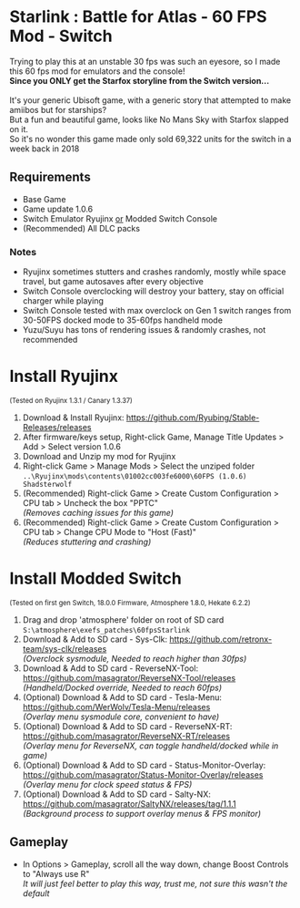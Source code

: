 # Starlink : Battle for Atlas - 60 FPS Mod - Switch

Trying to play this at an unstable 30 fps was such an eyesore, so I made this 60 fps mod for emulators and the console!
<br/>**Since you ONLY get the Starfox storyline from the Switch version...**
<br/>
<br/>It's your generic Ubisoft game, with a generic story that attempted to make amiibos but for starships?
<br/>But a fun and beautiful game, looks like No Mans Sky with Starfox slapped on it.
<br/>So it's no wonder this game made only sold 69,322 units for the switch in a week back in 2018

## Requirements
- Base Game
- Game update 1.0.6
- Switch Emulator Ryujinx <ins>or</ins> Modded Switch Console
- (Recommended) All DLC packs

### Notes
- Ryujinx sometimes stutters and crashes randomly, mostly while space travel, but game autosaves after every objective
- Switch Console overclocking will destroy your battery, stay on official charger while playing
- Switch Console tested with max overclock on Gen 1 switch ranges from 30-50FPS docked mode to 35-60fps handheld mode
- Yuzu/Suyu has tons of rendering issues & randomly crashes, not recommended

# Install Ryujinx
<sub>(Tested on Ryujinx 1.3.1 / Canary 1.3.37)</sub>
1. Download & Install Ryujinx: https://github.com/Ryubing/Stable-Releases/releases
2. After firmware/keys setup, Right-click Game, Manage Title Updates > Add > Select version 1.0.6
3. Download and Unzip my mod for Ryujinx
4. Right-click Game > Manage Mods > Select the unziped folder 
<br/>   `..\Ryujinx\mods\contents\01002cc003fe6000\60FPS (1.0.6) Shadsterwolf`
5. (Recommended) Right-click Game > Create Custom Configuration > CPU tab > Uncheck the box "PPTC"
<br/>  _(Removes caching issues for this game)_
7. (Recommended) Right-click Game > Create Custom Configuration > CPU tab > Change CPU Mode to "Host (Fast)"
<br/>  _(Reduces stuttering and crashing)_

# Install Modded Switch
<sub>(Tested on first gen Switch, 18.0.0 Firmware, Atmosphere 1.8.0, Hekate 6.2.2)</sub>
1. Drag and drop 'atmosphere' folder on root of SD card
<br/>   `S:\atmosphere\exefs_patches\60fpsStarlink`
2. Download & Add to SD card - Sys-Clk: https://github.com/retronx-team/sys-clk/releases
<br/>  _(Overclock sysmodule, Needed to reach higher than 30fps)_
4. Download & Add to SD card - ReverseNX-Tool: https://github.com/masagrator/ReverseNX-Tool/releases
<br/>  _(Handheld/Docked override, Needed to reach 60fps)_
6. (Optional) Download & Add to SD card - Tesla-Menu: https://github.com/WerWolv/Tesla-Menu/releases 
<br/>  _(Overlay menu sysmodule core, convenient to have)_
7. (Optional) Download & Add to SD card - ReverseNX-RT: https://github.com/masagrator/ReverseNX-RT/releases
<br/>  _(Overlay menu for ReverseNX, can toggle handheld/docked while in game)_
9. (Optional) Download & Add to SD card - Status-Monitor-Overlay: https://github.com/masagrator/Status-Monitor-Overlay/releases
<br/>  _(Overlay menu for clock speed status & FPS)_
11. (Optional) Download & Add to SD card - Salty-NX: https://github.com/masagrator/SaltyNX/releases/tag/1.1.1
<br/>  _(Background process to support overlay menus & FPS monitor)_

## Gameplay
- In Options > Gameplay, scroll all the way down, change Boost Controls to "Always use R"
<br/>  _It will just feel better to play this way, trust me, not sure this wasn't the default_
